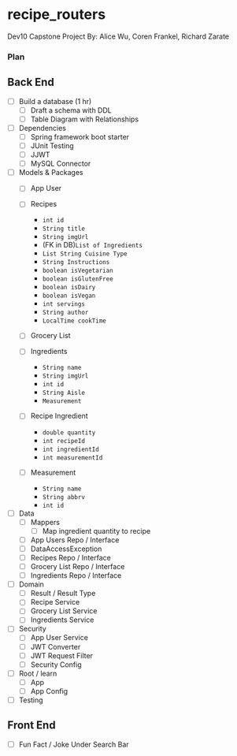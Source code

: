 # recipe_routers
Dev10 Capstone Project
By: Alice Wu, Coren Frankel, Richard Zarate

### Plan

## Back End
* [ ] Build a database (1 hr)
    * [ ] Draft a schema with DDL
    * [ ] Table Diagram with Relationships

* [ ] Dependencies 
    * [ ] Spring framework boot starter
    * [ ] JUnit Testing
    * [ ] JJWT 
    * [ ] MySQL Connector

* [ ] Models & Packages
    * [ ] App User
    * [ ] Recipes
        * `int id`
        * `String title`
        * `String imgUrl`
        * (FK in DB)`List of Ingredients`
        * `List String Cuisine Type`
        * `String Instructions`
        * `boolean isVegetarian`
        * `boolean isGlutenFree`
        * `boolean isDairy`
        * `boolean isVegan`
        * `int servings`
        * `String author`
        * `LocalTime cookTime`
    * [ ] Grocery List

    * [ ] Ingredients
        * `String name`
        * `String imgUrl`
        * `int id`
        * `String Aisle`
        * `Measurement`
    * [ ] Recipe Ingredient
        * `double quantity`
        * `int recipeId`
        * `int ingredientId`
        * `int measurementId`

    * [ ] Measurement
        * `String name`
        * `String abbrv`
        * `int id`

* [ ] Data
    * [ ] Mappers
        * [ ] Map ingredient quantity to recipe
    * [ ] App Users Repo / Interface
    * [ ] DataAccessException
    * [ ] Recipes Repo / Interface   
    * [ ] Grocery List Repo / Interface
    * [ ] Ingredients Repo / Interface

* [ ] Domain
    * [ ] Result / Result Type 
    * [ ] Recipe Service
    * [ ] Grocery List Service
    * [ ] Ingredients Service

* [ ] Security
    * [ ] App User Service
    * [ ] JWT Converter
    * [ ] JWT Request Filter
    * [ ] Security Config

* [ ] Root / learn
    * [ ] App
    * [ ] App Config

* [ ] Testing 

 ## Front End
* [ ] Fun Fact / Joke Under Search Bar


